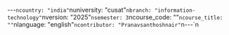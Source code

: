 ﻿---`ncountry: "india"`nuniversity: "cusat"`nbranch: "information-technology"`nversion: "2025"`nsemester: 3`ncourse_code: ""`ncourse_title: ""`nlanguage: "english"`ncontributor: "Pranavsanthoshnair"`n---`n
